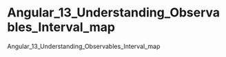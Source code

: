 # Angular_13_Understanding_Observables_Interval_map
Angular_13_Understanding_Observables_Interval_map
